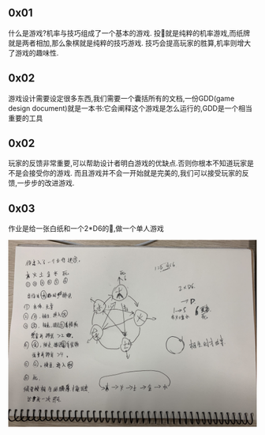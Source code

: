 ## 0x01
什么是游戏?机率与技巧组成了一个基本的游戏.
投🎲️就是纯粹的机率游戏,而纸牌就是两者相加,那么象棋就是纯粹的技巧游戏.
技巧会提高玩家的胜算,机率则增大了游戏的趣味性.

## 0x02
游戏设计需要设定很多东西,我们需要一个囊括所有的文档,一份GDD(game design document)就是一本书:它会阐释这个游戏是怎么运行的,GDD是一个相当重要的工具


## 0x02
玩家的反馈非常重要,可以帮助设计者明白游戏的优缺点.否则你根本不知道玩家是不是会接受你的游戏.
而且游戏并不会一开始就是完美的,我们可以接受玩家的反馈,一步步的改进游戏.

## 0x03
作业是给一张白纸和一个2*D6的🎲️,做一个单人游戏

<img src="pic_1.jpg" width="1024" hspace="0px" align="left" >

